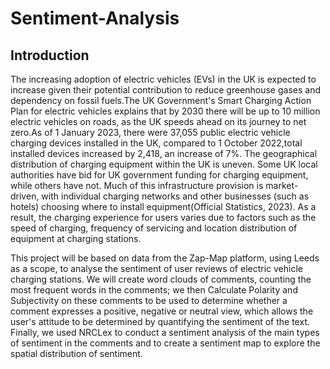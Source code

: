 # Sentiment-Analysis
## Introduction
The increasing adoption of electric vehicles (EVs) in the UK is expected to increase given their potential contribution to reduce greenhouse gases and dependency on fossil fuels.The UK Government's Smart Charging Action Plan for electric vehicles explains that by 2030 there will be up to 10 million electric vehicles on roads, as the UK speeds ahead on its journey to net zero.As of 1 January 2023, there were 37,055 public electric vehicle charging devices installed in the UK, compared to 1 October 2022,total installed devices increased by 2,418, an increase of 7%. The geographical distribution of charging equipment within the UK is uneven. Some UK local authorities have bid for UK government funding for charging equipment, while others have not. Much of this infrastructure provision is market-driven, with individual charging networks and other businesses (such as hotels) choosing where to install equipment(Official Statistics, 2023). As a result, the charging experience for users varies due to factors such as the speed of charging, frequency of servicing and location distribution of equipment at charging stations.

This project will be based on data from the Zap-Map platform, using Leeds as a scope, to analyse the sentiment of user reviews of electric vehicle charging stations. We will create word clouds of comments, counting the most frequent words in the comments; we then Calculate Polarity and Subjectivity on these comments to be used to determine whether a comment expresses a positive, negative or neutral view, which allows the user's attitude to be determined by quantifying the sentiment of the text. Finally, we used NRCLex to conduct a sentiment analysis of the main types of sentiment in the comments and to create a sentiment map to explore the spatial distribution of sentiment.
